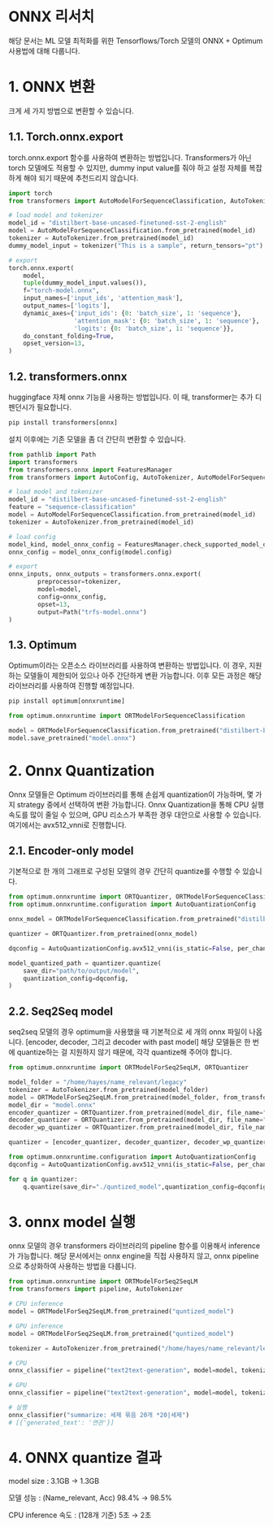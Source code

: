 # ONNX 리서치

해당 문서는 ML 모델 최적화를 위한 Tensorflows/Torch 모델의 ONNX + Optimum 사용법에 대해 다룹니다.

# 1. ONNX 변환

크게 세 가지 방법으로 변환할 수 있습니다.

## 1.1. Torch.onnx.export

torch.onnx.export 함수를 사용하여 변환하는 방법입니다. Transformers가 아닌 torch 모델에도 적용할 수 있지만, dummy input value를 줘야 하고 설정 자체를 복잡하게 해야 되기 때문에 추천드리지 않습니다.

```python
import torch
from transformers import AutoModelForSequenceClassification, AutoTokenizer

# load model and tokenizer
model_id = "distilbert-base-uncased-finetuned-sst-2-english"
model = AutoModelForSequenceClassification.from_pretrained(model_id)
tokenizer = AutoTokenizer.from_pretrained(model_id)
dummy_model_input = tokenizer("This is a sample", return_tensors="pt")

# export
torch.onnx.export(
    model, 
    tuple(dummy_model_input.values()),
    f="torch-model.onnx",  
    input_names=['input_ids', 'attention_mask'], 
    output_names=['logits'], 
    dynamic_axes={'input_ids': {0: 'batch_size', 1: 'sequence'}, 
                  'attention_mask': {0: 'batch_size', 1: 'sequence'}, 
                  'logits': {0: 'batch_size', 1: 'sequence'}}, 
    do_constant_folding=True, 
    opset_version=13, 
)
```

## 1.2. transformers.onnx

huggingface 자체 onnx 기능을 사용하는 방법입니다. 이 때, transformer는 추가 디펜던시가 필요합니다.

```python
pip install transformers[onnx]
```

설치 이후에는 기존 모델을 좀 더 간단히 변환할 수 있습니다.

```python
from pathlib import Path
import transformers
from transformers.onnx import FeaturesManager
from transformers import AutoConfig, AutoTokenizer, AutoModelForSequenceClassification

# load model and tokenizer
model_id = "distilbert-base-uncased-finetuned-sst-2-english"
feature = "sequence-classification"
model = AutoModelForSequenceClassification.from_pretrained(model_id)
tokenizer = AutoTokenizer.from_pretrained(model_id)

# load config
model_kind, model_onnx_config = FeaturesManager.check_supported_model_or_raise(model, feature=feature)
onnx_config = model_onnx_config(model.config)

# export
onnx_inputs, onnx_outputs = transformers.onnx.export(
        preprocessor=tokenizer,
        model=model,
        config=onnx_config,
        opset=13,
        output=Path("trfs-model.onnx")
)
```

## 1.3. Optimum

Optimum이라는 오픈소스 라이브러리를 사용하여 변환하는 방법입니다. 이 경우, 지원하는 모델들이 제한되어 있으나 아주 간단하게 변환 가능합니다. 이후 모든 과정은 해당 라이브러리를 사용하여 진행할 예정입니다.

```python
pip install optimum[onnxruntime]
```

```python
from optimum.onnxruntime import ORTModelForSequenceClassification

model = ORTModelForSequenceClassification.from_pretrained("distilbert-base-uncased-finetuned-sst-2-english",from_transformers=True)
model.save_pretrained("model.onnx")
```

# 2. Onnx Quantization

Onnx 모델들은 Optimum 라이브러리를 통해 손쉽게 quantization이 가능하며, 몇 가지 strategy 중에서 선택하여 변환 가능합니다. Onnx Quantization을 통해 CPU 실행 속도를 많이 줄일 수 있으며, GPU 리소스가 부족한 경우 대안으로 사용할 수 있습니다. 여기에서는 avx512_vnni로 진행합니다.

## 2.1. Encoder-only model

기본적으로 한 개의 그래프로 구성된 모델의 경우 간단히 quantize를 수행할 수 있습니다.

```python
from optimum.onnxruntime import ORTQuantizer, ORTModelForSequenceClassification
from optimum.onnxruntime.configuration import AutoQuantizationConfig

onnx_model = ORTModelForSequenceClassification.from_pretrained("distilbert-base-uncased-finetuned-sst-2-english", export=True)

quantizer = ORTQuantizer.from_pretrained(onnx_model)

dqconfig = AutoQuantizationConfig.avx512_vnni(is_static=False, per_channel=False)

model_quantized_path = quantizer.quantize(
    save_dir="path/to/output/model",
    quantization_config=dqconfig,
)
```

## 2.2. Seq2Seq model

seq2seq 모델의 경우 optimum을 사용했을 때 기본적으로 세 개의 onnx 파일이 나옵니다. [encoder, decoder, 그리고 decoder with past model] 해당 모델들은 한 번에 quantize하는 걸 지원하지 않기 때문에, 각각 quantize해 주어야 합니다.

```python
from optimum.onnxruntime import ORTModelForSeq2SeqLM, ORTQuantizer

model_folder = "/home/hayes/name_relevant/legacy"
tokenizer = AutoTokenizer.from_pretrained(model_folder)
model = ORTModelForSeq2SeqLM.from_pretrained(model_folder, from_transformers=True)
model_dir = "model.onnx"
encoder_quantizer = ORTQuantizer.from_pretrained(model_dir, file_name="encoder_model.onnx")
decoder_quantizer = ORTQuantizer.from_pretrained(model_dir, file_name="decoder_model.onnx")
decoder_wp_quantizer = ORTQuantizer.from_pretrained(model_dir, file_name="decoder_with_past_model.onnx")

quantizer = [encoder_quantizer, decoder_quantizer, decoder_wp_quantizer]

from optimum.onnxruntime.configuration import AutoQuantizationConfig
dqconfig = AutoQuantizationConfig.avx512_vnni(is_static=False, per_channel=False)

for q in quantizer:
    q.quantize(save_dir="./quntized_model",quantization_config=dqconfig)  # doctest: +IGNORE_RESULT
```

# 3. onnx model 실행

onnx 모델의 경우 transformers 라이브러리의 pipeline 함수를 이용해서 inference가 가능합니다. 해당 문서에서는 onnx engine을 직접 사용하지 않고, onnx pipeline으로 추상화하여 사용하는 방법을 다룹니다.

```python
from optimum.onnxruntime import ORTModelForSeq2SeqLM
from transformers import pipeline, AutoTokenizer

# CPU inference
model = ORTModelForSeq2SeqLM.from_pretrained("quntized_model")

# GPU inference
model = ORTModelForSeq2SeqLM.from_pretrained("quntized_model")

tokenizer = AutoTokenizer.from_pretrained("/home/hayes/name_relevant/legacy")

# CPU
onnx_classifier = pipeline("text2text-generation", model=model, tokenizer=tokenizer)

# GPU
onnx_classifier = pipeline("text2text-generation", model=model, tokenizer=tokenizer, device="cuda:0")

# 실행
onnx_classifier("summarize: 세제 묶음 20개 *20|세제")
# [{'generated_text': '연관'}]
```

# 4. ONNX quantize 결과

model size : 3.1GB → 1.3GB

모델 성능 : (Name_relevant, Acc) 98.4% → 98.5%

CPU inference 속도 : (128개 기준) 5초 → 2초
